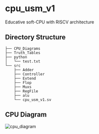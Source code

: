 # cpu_usm_v1
 Educative soft-CPU with RISCV architecture
 
## Directory Structure

    ├── CPU_Diagrams
    ├── Truth_Tables                  
    ├── python  
    │   └── test.txt         
    └── src                            
        ├── Adder                
        ├── Controller                    
        ├── Extend                
        ├── Flop                     
        ├── Muxs      
        ├── RegFile
        ├── alu
        └── cpu_usm_v1.sv                     
        
## CPU Diagram

![cpu_diagram](https://user-images.githubusercontent.com/64666124/161452445-5e8c5273-fa82-4a24-96d5-aa2dade1a96b.png)
